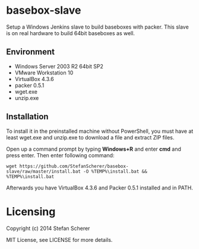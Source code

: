 # basebox-slave

Setup a Windows Jenkins slave to build baseboxes with packer.
This slave is on real hardware to build 64bit baseboxes as well.

## Environment

* Windows Server 2003 R2 64bit SP2
* VMware Workstation 10
* VirtualBox 4.3.6
* packer 0.5.1
* wget.exe
* unzip.exe

## Installation
To install it in the preinstalled machine without PowerShell, you must
have at least wget.exe and unzip.exe to download a file and extract ZIP files.

Open up a command prompt by typing **Windows+R** and enter **cmd** and press enter.
Then enter following command:

    wget https://github.com/StefanScherer/basebox-slave/raw/master/install.bat -O %TEMP%\install.bat && %TEMP%\install.bat

Afterwards you have VirtualBox 4.3.6 and Packer 0.5.1 installed and in PATH.

# Licensing
Copyright (c) 2014 Stefan Scherer

MIT License, see LICENSE for more details.


    
